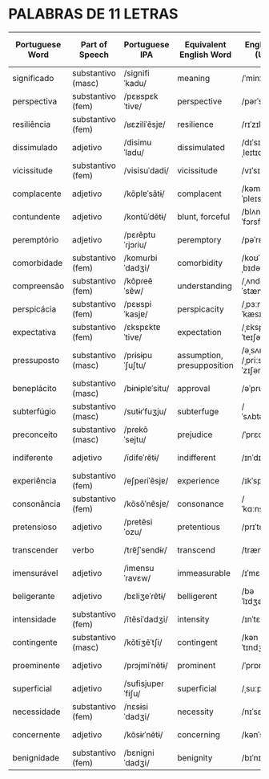 # PALABRAS DE 11 LETRAS

| Portuguese Word | Part of Speech  | Portuguese IPA      | Equivalent English Word  | English IPA (USA)  | Equivalent Spanish Word | Spanish IPA (Latin American) | Word No. |
|-----------------|-----------------|---------------------|--------------------------|--------------------|-------------------------|----------------------------|----------|
| significado     | substantivo (masc) | /siɡnifiˈkadu/   | meaning                  | /ˈminɪŋ/           | significado             | /siɡnifiˈkaðo/       |          |
| perspectiva     | substantivo (fem) | /pɛʁspɛkˈtivɐ/   | perspective              | /pərˈspɛktɪv/      | perspectiva             | /perspekˈtiva/       |          |
| resiliência     | substantivo (fem) | /ʁɛziliˈẽsjɐ/   | resilience               | /rɪˈzɪliəns/       | resiliencia             | /resiliˈjenθja/      |          |
| dissimulado     | adjetivo        | /disimuˈladu/      | dissimulated             | /dɪˈsɪmjəˌleɪtɪd/ | disimulado              | /disimuˈlaðo/        |          |
| vicissitude     | substantivo (fem) | /visisuˈdadi/    | vicissitude              | /vɪˈsɪsɪˌtjuːd/   | vicisitud               | /bisisuˈðad/        |          |
| complacente     | adjetivo        | /kõplɐˈsãtɨ/       | complacent               | /kəmˈpleɪsənt/     | complaciente            | /komplasiˈente/     |          |
| contundente     | adjetivo        | /kontũˈdẽtɨ/      | blunt, forceful          | /blʌnt/, /ˈfɔrsfʊl/ | contundente             | /kontunˈdente/      |          |
| peremptório     | adjetivo        | /pɛɾẽptuˈɾjɔɾiu/ | peremptory               | /pəˈrɛmptəri/      | perentorio              | /peremˈtoɾjo/        |          |
| comorbidade     | substantivo (fem) | /komuɾbiˈdadʒi/ | comorbidity              | /koʊˈmɔːrˌbɪdəti/ | comorbilidad            | /komorbiˈliðað/     |          |
| compreensão     | substantivo (fem) | /kõpɾeẽˈsɐ̃w/    | understanding            | /ˌʌndərˈstændɪŋ/  | comprensión             | /kompreŋˈsjon/      |          |
| perspicácia     | substantivo (fem) | /pɛʁspiˈkasjɐ/   | perspicacity             | /ˌpɜːrspɪˈkæsɪti/ | perspicacia             | /perspiˈkasja/      |          |
| expectativa     | substantivo (fem) | /ɛkspɛktɐˈtivɐ/ | expectation              | /ˌɛkspɛkˈteɪʃən/ | expectativa             | /ekspɛktaˈtiβa/     |          |
| pressuposto     | substantivo (masc) | /pɾɨsɨpuˈʃuʃtu/ | assumption, presupposition | /əˌsʌmpˈʃən/, /ˌpriːsəpəˈzɪʃən/ | presupuesto | /pɾesuˈpwesto/ | |
| beneplácito     | substantivo (masc) | /bɨnɨplɐˈsitu/  | approval                 | /əˈpruːvəl/         | beneplácito             | /beneˈplasito/       |          |
| subterfúgio     | substantivo (masc) | /sutɨɾˈfuʒju/    | subterfuge               | /ˈsʌbtərfjuːdʒ/   | subterfugio             | /subteɾˈfuʝjo/       |          |
| preconceito     | substantivo (masc) | /pɾekõˈsejtu/   | prejudice                | /ˈprɛdʒədɪs/      | prejuicio               | /pɾexuˈθjo/          |          |
| indiferente     | adjetivo        | /ĩdifeˈɾẽtɨ/      | indifferent              | /ɪnˈdɪfərənt/     | indiferente             | /indĩfeˈɾente/      |          |
| experiência     | substantivo (fem) | /eʃpeɾiˈẽsjɐ/   | experience               | /ɪkˈspɪriəns/      | experiencia             | /ekspɛɾiˈensja/      |          |
| consonância     | substantivo (fem) | /kõsõˈnɐ̃sjɐ/   | consonance               | /ˈkɑːnsənəns/     | consonancia             | /konsɔˈnansja/       |          |
| pretensioso     | adjetivo        | /pɾetẽsiˈozu/      | pretentious              | /prɪˈtɛnʃəs/      | pretencioso             | /pretensiˈoso/       |          |
| transcender     | verbo           | /tɾɐ̃ʃˈsendɨɾ/    | transcend                | /trænsˈɛnd/        | trascender              | /tɾasenˈdeɾ/         |          |
| imensurável     | adjetivo        | /imensuˈɾavɛw/     | immeasurable             | /ɪˈmɛʒərəbl/      | inmensurable            | /imenˈsuɾable/       |          |
| beligerante     | adjetivo        | /bɛliʒeˈɾɐ̃tɨ/   | belligerent              | /bəˈlɪdʒərənt/    | beligerante             | /belixeˈɾante/      |          |
| intensidade     | substantivo (fem) | /ĩtẽsiˈdadʒi/  | intensity                | /ɪnˈtɛnsəti/      | intensidad              | /intensiˈðað/       |          |
| contingente     | substantivo (masc) | /kõtĩʒẽˈtʃi/   | contingent               | /kənˈtɪndʒənt/     | contingente             | /kontiˈxente/        |          |
| proeminente     | adjetivo        | /pɾɔjmiˈnẽtɨ/     | prominent                | /ˈprɒmɪnənt/      | prominente              | /pɾomineˈnte/        |          |
| superficial     | adjetivo        | /sufisjupeɾˈfiʃu/ | superficial              | /ˌsuːpɚˈfɪʃəl/    | superficial             | /superfiˈsjal/       |          |
| necessidade     | substantivo (fem) | /nɛsɨsiˈdadʒi/  | necessity                | /nɪˈsɛsəti/        | necesidad               | /nesesiˈðað/        |          |
| concernente     | adjetivo        | /kõsɨɾˈnẽtɨ/     | concerning               | /kənˈsɜrnɪŋ/      | concerniente            | /konsɛɾˈnjente/      |          |
| benignidade     | substantivo (fem) | /bɛniɡniˈdadʒi/ | benignity                | /bɪˈnɪɡnəti/      | benignidad              | /beɲiɡniˈðað/       |          |
